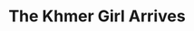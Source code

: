 ---
pid: MP173
title: The Khmer Girl Arrives
location_transcription: Mifflin Park
zipcode: '19148'
outside_phl: 
neighborhood: Whitman,Pennsport,South Philadelphia
age: '24'
age_range: 20-29
instagram: 
image_file_name: MP_173.jpg
proposal_transcription: |-
  Checkered Scarf -
  - Little Cambodian Girl
  -black fatigues

  [Cambodia]
topic: Immigration
topic_summary: '0'
type: Sculpture Statue
keywords_other: Cambodia, Khmer, Mifflin Park
credit: 
image_labels: |-
  Cambodia
  -checkered scarf
  -Little Cambodian Girl
  -black fatigues
twitter: 
facebook: 
permalink: "/monuments/mp173/"
layout: item-page
---